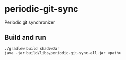 # periodic-git-sync
Periodic git synchronizer

## Build and run

```
./gradlew build shadowJar
java -jar build/libs/periodic-git-sync-all.jar <path>
```
